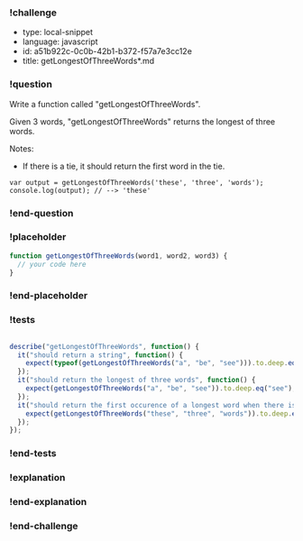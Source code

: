 ### !challenge

* type: local-snippet
* language: javascript
* id: a51b922c-0c0b-42b1-b372-f57a7e3cc12e
* title: getLongestOfThreeWords*.md

### !question

Write a function called "getLongestOfThreeWords".

Given 3 words, "getLongestOfThreeWords" returns the longest of three words.

Notes:
* If there is a tie, it should return the first word in the tie.

```
var output = getLongestOfThreeWords('these', 'three', 'words');
console.log(output); // --> 'these'
```

### !end-question

### !placeholder

```js
function getLongestOfThreeWords(word1, word2, word3) {
  // your code here
}
```

### !end-placeholder

### !tests

```js

describe("getLongestOfThreeWords", function() {
  it("should return a string", function() {
    expect(typeof(getLongestOfThreeWords("a", "be", "see"))).to.deep.eq("string");
  });
  it("should return the longest of three words", function() {
    expect(getLongestOfThreeWords("a", "be", "see")).to.deep.eq("see");
  });
  it("should return the first occurence of a longest word when there is a tie", function() {
    expect(getLongestOfThreeWords("these", "three", "words")).to.deep.eq("these");
  });
});

```

### !end-tests

### !explanation

### !end-explanation

### !end-challenge
